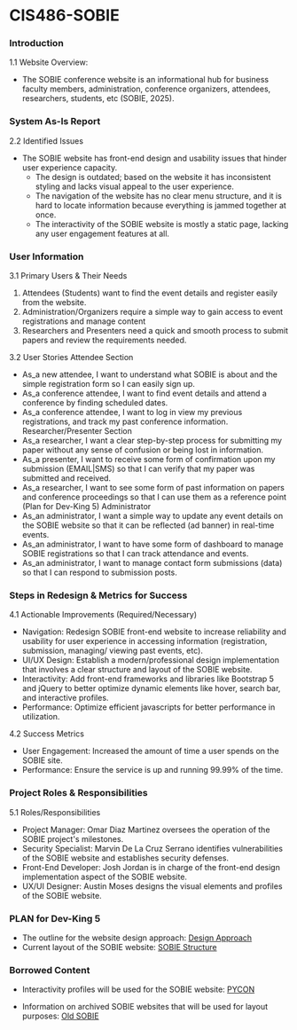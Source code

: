 # CIS486-SOBIE

### Introduction
1.1 Website Overview: 
- The SOBIE conference website is an informational hub for business faculty members, administration, conference organizers, attendees, researchers, students, etc (SOBIE, 2025).

### System As-Is Report
2.2 Identified Issues
- The SOBIE website has front-end design and usability issues that hinder user experience capacity. 
  - The design is outdated; based on the website it has inconsistent styling and lacks visual appeal to the user experience. 
  - The navigation of the website has no clear menu structure, and it is hard to locate information because everything is jammed together at once. 
  - The interactivity of the SOBIE website is mostly a static page, lacking any user engagement features at all. 

### User Information
3.1 Primary Users & Their Needs
  1. Attendees (Students) want to find the event details and register easily from the website. 
  2. Administration/Organizers require a simple way to gain access to event registrations and manage content
  3. Researchers and Presenters need a quick and smooth process to submit papers and review the requirements needed. 

3.2 User Stories
Attendee Section
- As_a new attendee, I want to understand what SOBIE is about and the simple registration form so I can easily sign up.
- As_a conference attendee, I want to find event details and attend a conference by finding scheduled dates.
- As_a conference attendee, I want to log in view my previous registrations, and track my past conference information.
Researcher/Presenter Section
- As_a researcher, I want a clear step-by-step process for submitting my paper without any sense of confusion or being lost in information. 
- As_a presenter, I want to receive some form of confirmation upon my submission (EMAIL|SMS) so that I can verify that my paper was submitted and received. 
- As_a researcher, I want to see some form of past information on papers and conference proceedings so that I can use them as a reference point (Plan for Dev-King 5)
Administrator
- As_an administrator, I want a simple way to update any event details on the SOBIE website so that it can be reflected (ad banner) in real-time events.
- As_an administrator, I want to have some form of dashboard to manage SOBIE registrations so that I can track attendance and events. 
- As_an administrator, I want to manage contact form submissions (data) so that I can respond to submission posts. 

### Steps in Redesign & Metrics for Success 
4.1 Actionable Improvements (Required/Necessary)
- Navigation: Redesign SOBIE front-end website to increase reliability and usability for user experience in accessing information (registration, submission, managing/ viewing past events, etc). 
- UI/UX Design: Establish a modern/professional design implementation that involves a clear structure and layout of the SOBIE website.   
- Interactivity: Add front-end frameworks and libraries like Bootstrap 5 and jQuery to better optimize dynamic elements like hover, search bar, and interactive profiles. 
- Performance: Optimize efficient javascripts for better performance in utilization.

4.2  Success Metrics
- User Engagement: Increased the amount of time a user spends on the SOBIE site.
- Performance: Ensure the service is up and running 99.99% of the time. 

### Project Roles & Responsibilities
5.1 Roles/Responsibilities
- Project Manager: Omar Diaz Martinez oversees the operation of the SOBIE project's milestones. 
- Security Specialist: Marvin De La Cruz Serrano identifies vulnerabilities of the SOBIE website and establishes security defenses. 
- Front-End Developer: Josh Jordan is in charge of the front-end design implementation aspect of the SOBIE website.
- UX/UI Designer: Austin Moses designs the visual elements and profiles of the SOBIE website.

### PLAN for Dev-King 5
- The outline for the website design approach:
[Design Approach](https://github.com/OmarVCRZ/CIS486-SOBIE/issues/1)
- Current layout of the SOBIE website:
[SOBIE Structure](https://sobieconference.org/)

### Borrowed Content
- Interactivity profiles will be used for the SOBIE website:
[PYCON](https://us.pycon.org/2025/)

- Information on archived SOBIE websites that will be used for layout purposes:
[Old SOBIE](https://web.archive.org/web/20241001000000*/una.edu/sobie)

